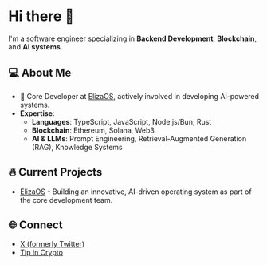 # Hi there 👋
I'm a software engineer specializing in **Backend Development**, **Blockchain**, and **AI systems**.

## 💻 About Me
- 🚀 Core Developer at [ElizaOS](https://github.com/elizaOS/eliza), actively involved in developing AI-powered systems.
- **Expertise**:
  - **Languages**: TypeScript, JavaScript, Node.js/Bun, Rust
  - **Blockchain**: Ethereum, Solana, Web3
  - **AI & LLMs**: Prompt Engineering, Retrieval-Augmented Generation (RAG), Knowledge Systems

## 🔥 Current Projects
- [ElizaOS](https://elizaos.github.io/) - Building an innovative, AI-driven operating system as part of the core development team.

## 🌐 Connect
- [X (formerly Twitter)](https://x.com/0xbbjoker)
- [Tip in Crypto](https://tip.md/0xbbjoker)

